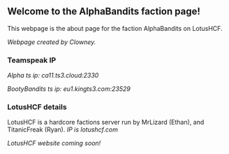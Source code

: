 ## Welcome to the AlphaBandits faction page!

This webpage is the about page for the faction AlphaBandits on LotusHCF.

*Webpage created by Clowney.*

### Teamspeak IP

*Alpha ts ip: ca11.ts3.cloud:2330*

*BootyBandits ts ip: eu1.kingts3.com:23529* 

### LotusHCF details

LotusHCF is a hardcore factions server run by MrLizard (Ethan), and TitanicFreak (Ryan).
*IP is lotushcf.com*

*LotusHCF website coming soon!*

